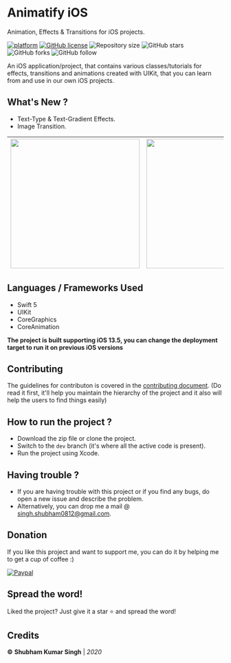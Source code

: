 # Animatify iOS
Animation, Effects & Transitions for iOS projects.


[![platform](https://img.shields.io/badge/platform-iOS-orange)](https://www.android.com)
[![GitHub license](https://img.shields.io/badge/License-Apache2.0-blue.svg)](LICENSE)
![Repository size](https://img.shields.io/github/repo-size/shubham0812/Animatify-ios)
![GitHub stars](https://img.shields.io/github/stars/shubham0812/Animatify-ios?style=social)
![GitHub forks](https://img.shields.io/github/forks/shubham0812/Animatify-ios?style=social)
![GitHub follow](https://img.shields.io/github/followers/shubham0812?style=social)

An iOS application/project, that contains various classes/tutorials for effects, transitions and animations created with UIKit, that you can learn from and use in our own iOS projects.


## What's New ?
- Text-Type & Text-Gradient Effects.
- Image Transition.

<img src="https://raw.githubusercontent.com/aheze/DeveloperAssets/master/0905733C-6EA7-4C4B-8C43-1A22000D6B8B.gif" width="300"> | <img src="https://raw.githubusercontent.com/aheze/DeveloperAssets/master/texttypeeffects.png" width="300"> | <img src="https://raw.githubusercontent.com/aheze/DeveloperAssets/master/B68CAFA5-97AD-4194-9B52-22A4A133EBF9.gif" width="300">
 --- | --- | ---
 
## Languages / Frameworks Used
- Swift 5
- UIKit
- CoreGraphics
- CoreAnimation

**The project is built supporting iOS 13.5, you can change the deployment target to run it on previous iOS versions**

## Contributing
The guidelines for contributon is covered in the [contributing document](CONTRIBUTING.md). (Do read it first, it'll help you maintain the hierarchy of the project and it also will help the users to find things easily)

## How to run the project ?
* Download the zip file or clone the project.
* Switch to the `dev` branch (it's where all the active code is present).
* Run the project using Xcode.

## Having trouble ?
* If you are having trouble with this project or if you find any bugs, do open a new issue and describe the problem.
* Alternatively, you can drop me a mail @ singh.shubham0812@gmail.com.

## Donation 
If you like this project and want to support me, you can do it by helping me to get a cup of coffee :)

[![Paypal](https://raw.githubusercontent.com/Shubham0812/Animatify-ios/dev/Animatify/Screenshots/Others/paypal_paym.png)](https://www.paypal.me/theiosdev)


## Spread the word!
Liked the project? Just give it a star ⭐️ and spread the word!

## Credits
**©** **Shubham Kumar Singh** | *2020*


